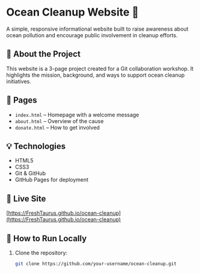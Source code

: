 # Ocean Cleanup Website 🌊

A simple, responsive informational website built to raise awareness about ocean pollution and encourage public involvement in cleanup efforts.

## 🌟 About the Project

This website is a 3-page project created for a Git collaboration workshop. It highlights the mission, background, and ways to support ocean cleanup initiatives.

## 🔗 Pages
- `index.html` – Homepage with a welcome message
- `about.html` – Overview of the cause
- `donate.html` – How to get involved

## 💡 Technologies
- HTML5
- CSS3
- Git & GitHub
- GitHub Pages for deployment

## 🚀 Live Site
[https://FreshTaurus.github.io/ocean-cleanup](https://FreshTaurus.github.io/ocean-cleanup)

## 📌 How to Run Locally
1. Clone the repository:
   ```bash
   git clone https://github.com/your-username/ocean-cleanup.git
